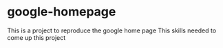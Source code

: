 # google-homepage
This is a project to reproduce the google home page 
This skills needed to come up this project
